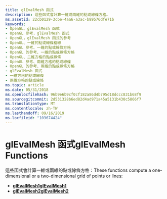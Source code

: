 ```yaml
---
title: glEvalMesh 函式
description: 這些函式會計算一維或兩維的點或線條方格。
ms.assetid: 22cb0129-3cbe-4aa6-a3ac-b89576dfe71b
keywords:
- OpenGL、glEvalMesh 函式
- OpenGL 參考，glEvalMesh 函式
- OpenGL，glEvalMesh 函式的參考
- OpenGL、一維的點或線條格線
- OpenGL 參考、一維的點或線條方格
- OpenGL 的參考、一維的點或線條方格
- OpenGL、二維方格的點或線條
- OpenGL 參考、兩維方格的點或線條
- OpenGL 的參考、兩維的點或線條方格
- glEvalMesh 函式
- 一維方格的點或線條
- 兩維方格的點或線條
ms.topic: article
ms.date: 05/31/2018
ms.openlocfilehash: 96b9e6b9cf0cf182a86d4b795d18dccc831b68f9
ms.sourcegitcommit: 2d531328b6ed82d4ad971a45a5131b430c5866f7
ms.translationtype: MT
ms.contentlocale: zh-TW
ms.lasthandoff: 09/16/2019
ms.locfileid: "103674424"
---
```

# <a name="glevalmesh-functions"></a><span data-ttu-id="86693-115">glEvalMesh 函式</span><span class="sxs-lookup"><span data-stu-id="86693-115">glEvalMesh Functions</span></span>

<span data-ttu-id="86693-116">這些函式會計算一維或兩維的點或線條方格：</span><span class="sxs-lookup"><span data-stu-id="86693-116">These functions compute a one-dimensional or a two-dimensional grid of points or lines:</span></span>

-   [<span data-ttu-id="86693-117">**glEvalMesh1**</span><span class="sxs-lookup"><span data-stu-id="86693-117">**glEvalMesh1**</span></span>](glevalmesh1.md)
-   [<span data-ttu-id="86693-118">**glEvalMesh2**</span><span class="sxs-lookup"><span data-stu-id="86693-118">**glEvalMesh2**</span></span>](glevalmesh2.md)

 

 




